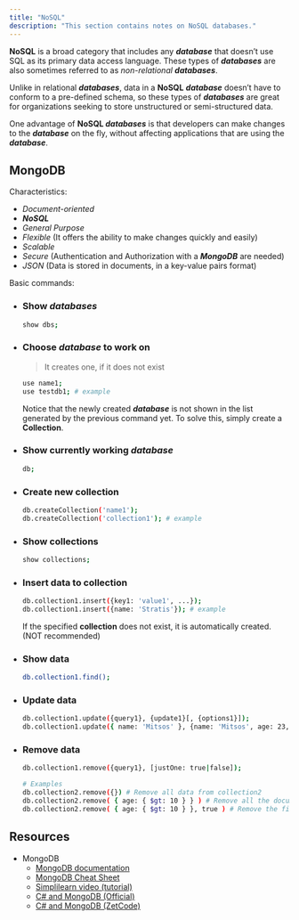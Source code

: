 ```yaml
---
title: "NoSQL"
description: "This section contains notes on NoSQL databases."
---
```


**NoSQL** is a broad category that includes any ***database*** that doesn’t use SQL as its primary data access language. These types of ***databases*** are also sometimes referred to as *non-relational **databases***.

Unlike in relational ***databases***, data in a **NoSQL** ***database*** doesn’t have to conform to a pre-defined schema, so these types of ***databases*** are great for organizations seeking to store unstructured or semi-structured data.

One advantage of **NoSQL *databases*** is that developers can make changes to the ***database*** on the fly, without affecting applications that are using the ***database***.

## MongoDB

Characteristics:

- *Document-oriented*
- ***NoSQL***
- *General Purpose*
- *Flexible* (It offers the ability to make changes quickly and easily)
- *Scalable*
- *Secure* (Authentication and Authorization with a ***MongoDB*** are needed)
- *JSON* (Data is stored in documents, in a key-value pairs format)

Basic commands:

- ### Show *databases*

  ```bash
  show dbs;
  ```

- ### Choose *database* to work on

  > It creates one, if it does not exist

  ```bash
  use name1;
  use testdb1; # example
  ```

  Notice that the newly created ***database*** is not shown in the list generated by the previous command yet. To solve this, simply create a **Collection**.
- ### Show currently working *database*

  ```bash
  db;
  ```

- ### Create new collection

  ```bash
  db.createCollection('name1');
  db.createCollection('collection1'); # example
  ```

- ### Show collections

  ```bash
  show collections;
  ```

- ### Insert data to collection

  ```bash
  db.collection1.insert({key1: 'value1', ...});
  db.collection1.insert({name: 'Stratis'}); # example
  ```

  If the specified **collection** does not exist, it is automatically created. (NOT recommended)
- ### Show data

  ```bash
  db.collection1.find();
  ```

- ### Update data

  ```bash
  db.collection1.update({query1}, {update1}[, {options1}]);
  db.collection1.update({ name: 'Mitsos' }, {name: 'Mitsos', age: 23, height: 1.50}); # Where name = 'Mitsos', set age to 23 and height to 1.50
  ```

- ### Remove data

  ```bash
  db.collection1.remove({query1}, [justOne: true|false]);

  # Examples
  db.collection2.remove({}) # Remove all data from collection2
  db.collection2.remove( { age: { $gt: 10 } } ) # Remove all the documents from collection2 where age is greater than 10
  db.collection2.remove( { age: { $gt: 10 } }, true ) # Remove the first document from collection2 where age is greater than 10
  ```

## Resources

- MongoDB
  - [MongoDB documentation](https://docs.mongodb.com)
  - [MongoDB Cheat Sheet](https://www.mongodb.com/developer/quickstart/cheat-sheet/)
  - [Simplilearn video (tutorial)](https://youtu.be/lBBtq3Oawqw)
  - [C# and MongoDB (Official)](https://www.mongodb.com/blog/post/quick-start-c-sharp-and-mongodb-starting-and-setup)
  - [C# and MongoDB (ZetCode)](https://zetcode.com/csharp/mongodb/)
